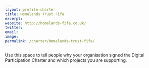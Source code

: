 ```yaml
---
layout: profile-charter
title: Homelands Trust Fife
excerpt: 
website: http://homelands-fife.co.uk/
twitter: 
email: 
image: 
permalink: /charter/homelands-trust-fife/
---
```


Use this space to tell people why your organisation signed the Digital Participation Charter and which projects you are supporting.
